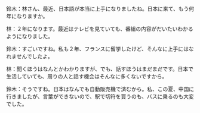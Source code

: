 鈴木：林さん、最近、日本語が本当に上手になりましたね。日本に来て、もう何年になりますか。

林：２年になります。最近はテレビを見ていても、番組の内容がだいたいわかるようになりました。

鈴木：すごいですね。私も２年、フランスに留学したけど、そんなに上手にはなれませんでしたよ。

林：聞くほうはなんとかわかりますが、でも、話すほうはまだまだです。日本で生活していても、周りの人と話す機会はそんなに多くないですから。

鈴木：そうですね。日本はなんでも自動販売機で済むから。私、この夏、中国に行きましたが、言葉ができないので、駅で切符を買うのも、バスに乗るのも大変でした。


